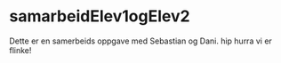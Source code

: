 # samarbeidElev1ogElev2
Dette er en samerbeids oppgave med Sebastian og Dani. hip hurra vi er flinke!
